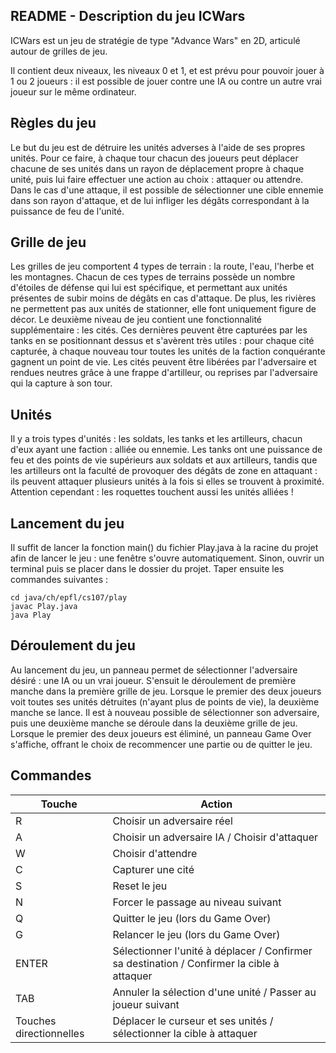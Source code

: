 ﻿## README - Description du jeu ICWars
ICWars est un jeu de stratégie de type "Advance Wars" en 2D, articulé autour de grilles de jeu. 

Il contient deux niveaux, les niveaux 0 et 1, et est prévu pour pouvoir jouer à 1 ou 2 joueurs : il est possible de jouer contre une IA ou contre un autre vrai joueur sur le même ordinateur.

## Règles du jeu
Le but du jeu est de détruire les unités adverses à l'aide de ses propres unités. Pour ce faire, à chaque tour chacun des joueurs peut déplacer chacune de ses unités dans un rayon de déplacement propre à chaque unité, puis lui faire effectuer une action au choix : attaquer ou attendre. Dans le cas d'une attaque, il est possible de sélectionner une cible ennemie dans son rayon d'attaque, et de lui infliger les dégâts correspondant à la puissance de feu de l'unité. 

## Grille de jeu
Les grilles de jeu comportent 4 types de terrain : la route, l'eau, l'herbe et les montagnes. Chacun de ces types de terrains possède un nombre d'étoiles de défense qui lui est spécifique, et permettant aux unités présentes de subir moins de dégâts en cas d'attaque. De plus, les rivières ne permettent pas aux unités de stationner, elle font uniquement figure de décor. Le deuxième niveau de jeu contient une fonctionnalité supplémentaire : les cités. Ces dernières peuvent être capturées par les tanks en se positionnant dessus et s'avèrent très utiles : pour chaque cité capturée, à chaque nouveau tour toutes les unités de la faction conquérante gagnent un point de vie. Les cités peuvent être libérées par l'adversaire et rendues neutres grâce à une frappe d'artilleur, ou reprises par l'adversaire qui la capture à son tour.

## Unités
Il y a trois types d'unités : les soldats, les tanks et les artilleurs, chacun d'eux ayant une faction : alliée ou ennemie. Les tanks ont une puissance de feu et des points de vie supérieurs aux soldats et aux artilleurs, tandis que les artilleurs ont la faculté de provoquer des dégâts de zone en attaquant : ils peuvent attaquer plusieurs unités à la fois si elles se trouvent à proximité. Attention cependant : les roquettes touchent aussi les unités alliées !

## Lancement du jeu
Il suffit de lancer la fonction main() du fichier Play.java à la racine du projet afin de lancer le jeu : une fenêtre s'ouvre automatiquement.
Sinon, ouvrir un terminal puis se placer dans le dossier du projet.
Taper ensuite les commandes suivantes :

    cd java/ch/epfl/cs107/play
    javac Play.java
    java Play

## Déroulement du jeu
Au lancement du jeu, un panneau permet de sélectionner l'adversaire désiré : une IA ou un vrai joueur. S'ensuit le déroulement de première manche dans la première grille de jeu. Lorsque le premier des deux joueurs voit toutes ses unités détruites (n'ayant plus de points de vie), la deuxième manche se lance. Il est à nouveau possible de sélectionner son adversaire, puis une deuxième manche se déroule dans la deuxième grille de jeu. Lorsque le premier des deux joueurs est éliminé, un panneau Game Over s'affiche, offrant le choix de recommencer une partie ou de quitter le jeu.

## Commandes 
|Touche|Action  |
|--|--|
|R| Choisir un adversaire réel |
|A| Choisir un adversaire IA / Choisir d'attaquer|
|W| Choisir d'attendre|
|C|Capturer une cité  |
|S| Reset le jeu|
|N| Forcer le passage au niveau suivant |
|Q| Quitter le jeu (lors du Game Over)|
|G| Relancer le jeu (lors du Game Over)|
|ENTER|Sélectionner l'unité à déplacer / Confirmer sa destination / Confirmer la cible à attaquer|
| TAB | Annuler la sélection d'une unité / Passer au joueur suivant  |
|Touches directionnelles | Déplacer le curseur et ses unités / sélectionner la cible à attaquer |






